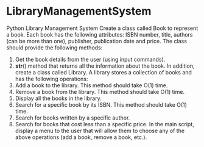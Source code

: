 # LibraryManagementSystem
Python Library Management System
Create a class called Book to represent a book. Each book has the following attributes: ISBN
number, title, authors (can be more than one), publisher, publication date and price.
The class should provide the following methods:
1. Get the book details from the user (using input commands).
2. __str__() method that returns all the information about the book.
In addition, create a class called Library. A library stores a collection of books and has
the following operations:
1. Add a book to the library. This method should take O(1) time.
2. Remove a book from the library. This method should take O(1) time.
3. Display all the books in the library.
4. Search for a specific book by its ISBN. This method should take O(1) time.
5. Search for books written by a specific author.
6. Search for books that cost less than a specific price.
In the main script, display a menu to the user that will allow them to choose any of the
above operations (add a book, remove a book, etc.).
